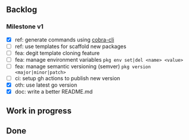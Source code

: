 ## Backlog

### Milestone v1

- [x] ref: generate commands using [cobra-cli](https://github.com/spf13/cobra-cli)
- [ ] ref: use templates for scaffold new packages
- [ ] fea: degit template cloning feature
- [ ] fea: manage environment variables `pkg env set|del <name> <value>`
- [ ] fea: manage semantic versioning (semver) `pkg version <major|minor|patch>`
- [ ] ci: setup gh actions to publish new version
- [x] oth: use latest go version
- [x] doc: write a better README.md

## Work in progress


## Done


